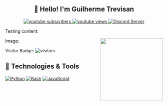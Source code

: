 <h2 align="center">👋 Hello! I'm Guilherme Trevisan</h2>
<p align="center">
  <a href="https://www.youtube.com/channel/UCn2VFm7Fkd9cuSD6GIJw6mw?sub_confirmation=1">
  <img alt="youtube subscribers" title="Subscribe to my YouTube channel" src="https://img.shields.io/youtube/channel/subscribers/UCn2VFm7Fkd9cuSD6GIJw6mw?style=for-the-badge"/>
  </a>

  <a href="https://www.youtube.com/channel/UCn2VFm7Fkd9cuSD6GIJw6mw">
  <img alt="youtube views" title="YouTube views" src="https://img.shields.io/youtube/channel/views/UCn2VFm7Fkd9cuSD6GIJw6mw?color=%23E1AD0E&logo=youtube&style=for-the-badge&labelColor=C79600"/>
  </a> 

  <a href="https://discord.gg/AQ95J6YYZu">
  <img alt="Discord Server" src="https://img.shields.io/discord/728396699567128606?color=7289DA&label=Discord&logo=discord&logoColor=ffffff&style=flat-square"/>
  </a>
</p>

Testing content:

Image:
<img align='right' src='https://i.imgur.com/bl2Xr48.png' width='200"'>

Visitor Badge:
![visitors](https://visitor-badge.glitch.me/badge?page_id=trevisangmw)



## 🔧 Technologies & Tools




<a href="https://github.com/search?q=user%3ATrevisanGMW+language%3Apython"><img alt="Python" src="https://img.shields.io/badge/Python-14354C.svg?logo=python&logoColor=white"></a>
<a href="https://github.com/search?q=user%3A3ATrevisanGMW+language%3Abash"><img alt="Bash" src="https://img.shields.io/badge/Bash-121011.svg?logo=gnu-bash&logoColor=white"></a>
<a href="https://github.com/search?q=user%3ATrevisanGMW+language%3Ajavascript"><img alt="JavaScript" src="https://img.shields.io/badge/JavaScript-F7DF1E.svg?logo=javascript&logoColor=black"></a>